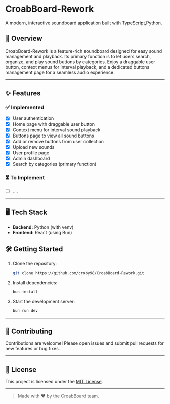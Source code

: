 # CroabBoard-Rework

A modern, interactive soundboard application built with TypeScript,Python.

## 🚀 Overview
CroabBoard-Rework is a feature-rich soundboard designed for easy sound management and playback. Its primary function is to let users search, organize, and play sound buttons by categories. Enjoy a draggable user button, context menus for interval playback, and a dedicated buttons management page for a seamless audio experience.

---

## ✨ Features

### ✅ Implemented

- [x] User authentication
- [x] Home page with draggable user button
- [x] Context menu for interval sound playback
- [x] Buttons page to view all sound buttons
- [x] Add or remove buttons from user collection
- [x] Upload new sounds
- [x] User profile page
- [x] Admin dashboard
- [x] Search by categories (primary function)

### ⏳ To Implement

- [ ] ....
---

## 🖥️ Tech Stack

- **Backend:** Python (with venv)
- **Frontend:** React (using Bun)

## 🛠️ Getting Started

1. Clone the repository:
     ```bash
     git clone https://github.com/croby98/CroabBoard-Rework.git
     ```
2. Install dependencies:
     ```bash
     bun install
     ```
3. Start the development server:
     ```bash
     bun run dev
     ```

---

## 🤝 Contributing

Contributions are welcome! Please open issues and submit pull requests for new features or bug fixes.

---

## 📄 License

This project is licensed under the [MIT License](LICENSE).

---

> Made with ❤️ by the CroabBoard team.
